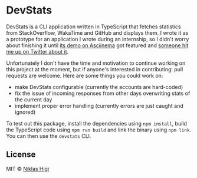 # DevStats

DevStats is a CLI application written in TypeScript that fetches statistics from StackOverflow, WakaTime and GitHub and displays them. I wrote it as a prototype for an application I wrote during an internship, so I didn't worry about finishing it until [its demo on Asciinema](https://asciinema.org/a/170671) got featured and [someone hit me up on Twitter about it](https://twitter.com/pawel_lukasik/status/986572947795140608).

Unfortunately I don't have the time and motivation  to continue working on this project at the moment, but if anyone's interested in contributing: pull requests are welcome. Here are some things you could work on:

* make DevStats configurable (currently the accounts are hard-coded)
* fix the issue of incoming responses from other days overwriting stats of the current day
* implement proper error handling (currently errors are just caught and ignored)

To test out this package, install the dependencies using `npm install`, build the TypeScript code using `npm run build` and link the binary using `npm link`. You can then use the `devstats` CLI.

## License

MIT © [Niklas Higi](https://shroudedcode.com)
